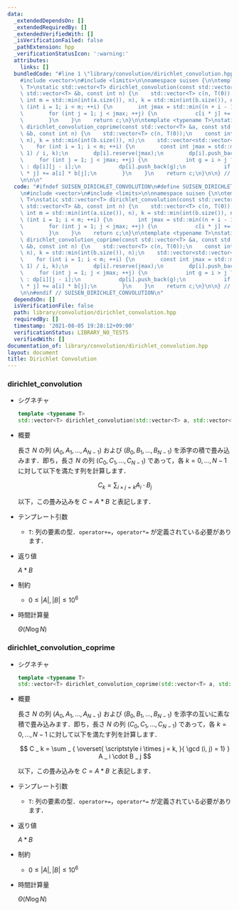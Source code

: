```yaml
---
data:
  _extendedDependsOn: []
  _extendedRequiredBy: []
  _extendedVerifiedWith: []
  _isVerificationFailed: false
  _pathExtension: hpp
  _verificationStatusIcon: ':warning:'
  attributes:
    links: []
  bundledCode: "#line 1 \"library/convolution/dirichlet_convolution.hpp\"\n\n\n\n\
    #include <vector>\n#include <limits>\n\nnamespace suisen {\n\ntemplate <typename\
    \ T>\nstatic std::vector<T> dirichlet_convolution(const std::vector<T> &a, const\
    \ std::vector<T> &b, const int n) {\n    std::vector<T> c(n, T(0));\n    const\
    \ int m = std::min(int(a.size()), n), k = std::min(int(b.size()), n);\n    for\
    \ (int i = 1; i < m; ++i) {\n        int jmax = std::min((n + i - 1) / i, k);\n\
    \        for (int j = 1; j < jmax; ++j) {\n            c[i * j] += a[i] * b[j];\n\
    \        }\n    }\n    return c;\n}\n\ntemplate <typename T>\nstatic std::vector<T>\
    \ dirichlet_convolution_coprime(const std::vector<T> &a, const std::vector<T>\
    \ &b, const int n) {\n    std::vector<T> c(n, T(0));\n    const int m = std::min(int(a.size()),\
    \ n), k = std::min(int(b.size()), n);\n    std::vector<std::vector<int>> dp(m);\n\
    \    for (int i = 1; i < m; ++i) {\n        const int jmax = std::min((n + i -\
    \ 1) / i, k);\n        dp[i].reserve(jmax);\n        dp[i].push_back(i);\n   \
    \     for (int j = 1; j < jmax; ++j) {\n            int g = i > j ? dp[i - j][j]\
    \ : dp[i][j - i];\n            dp[i].push_back(g);\n            if (g == 1) c[i\
    \ * j] += a[i] * b[j];\n        }\n    }\n    return c;\n}\n\n} // namespace suisen\n\
    \n\n\n"
  code: "#ifndef SUISEN_DIRICHLET_CONVOLUTION\n#define SUISEN_DIRICHLET_CONVOLUTION\n\
    \n#include <vector>\n#include <limits>\n\nnamespace suisen {\n\ntemplate <typename\
    \ T>\nstatic std::vector<T> dirichlet_convolution(const std::vector<T> &a, const\
    \ std::vector<T> &b, const int n) {\n    std::vector<T> c(n, T(0));\n    const\
    \ int m = std::min(int(a.size()), n), k = std::min(int(b.size()), n);\n    for\
    \ (int i = 1; i < m; ++i) {\n        int jmax = std::min((n + i - 1) / i, k);\n\
    \        for (int j = 1; j < jmax; ++j) {\n            c[i * j] += a[i] * b[j];\n\
    \        }\n    }\n    return c;\n}\n\ntemplate <typename T>\nstatic std::vector<T>\
    \ dirichlet_convolution_coprime(const std::vector<T> &a, const std::vector<T>\
    \ &b, const int n) {\n    std::vector<T> c(n, T(0));\n    const int m = std::min(int(a.size()),\
    \ n), k = std::min(int(b.size()), n);\n    std::vector<std::vector<int>> dp(m);\n\
    \    for (int i = 1; i < m; ++i) {\n        const int jmax = std::min((n + i -\
    \ 1) / i, k);\n        dp[i].reserve(jmax);\n        dp[i].push_back(i);\n   \
    \     for (int j = 1; j < jmax; ++j) {\n            int g = i > j ? dp[i - j][j]\
    \ : dp[i][j - i];\n            dp[i].push_back(g);\n            if (g == 1) c[i\
    \ * j] += a[i] * b[j];\n        }\n    }\n    return c;\n}\n\n} // namespace suisen\n\
    \n\n#endif // SUISEN_DIRICHLET_CONVOLUTION\n"
  dependsOn: []
  isVerificationFile: false
  path: library/convolution/dirichlet_convolution.hpp
  requiredBy: []
  timestamp: '2021-08-05 19:28:12+09:00'
  verificationStatus: LIBRARY_NO_TESTS
  verifiedWith: []
documentation_of: library/convolution/dirichlet_convolution.hpp
layout: document
title: Dirichlet Convolution
---
```


### dirichlet_convolution

- シグネチャ

  ```cpp
  template <typename T>
  std::vector<T> dirichlet_convolution(std::vector<T> a, std::vector<T> b)
  ```

- 概要

  長さ $N$ の列 $(A_0,A_1,\ldots,A_{N-1})$ および $(B_0,B_1,\ldots,B_{N-1})$ を添字の積で畳み込みます．即ち，長さ $N$ の列 $(C_0,C_1,\ldots,C_{N-1})$ であって，各 $k=0,\ldots,N-1$ に対して以下を満たす列を計算します．

  $$ C _ k = \sum _ { i \times j = k } A _ i \cdot B _ j $$

  以下，この畳み込みを $C=A\ast B$ と表記します．

- テンプレート引数

  - `T`: 列の要素の型．`operator+=`，`operator*=` が定義されている必要があります．

- 返り値
  
  $A\ast B$

- 制約

  - $0 \leq \vert A \vert, \vert B \vert \leq 10 ^ 6$

- 時間計算量

  $\Theta(N\log N)$

### dirichlet_convolution_coprime

- シグネチャ

  ```cpp
  template <typename T>
  std::vector<T> dirichlet_convolution_coprime(std::vector<T> a, std::vector<T> b)
  ```

- 概要

  長さ $N$ の列 $(A_0,A_1,\ldots,A_{N-1})$ および $(B_0,B_1,\ldots,B_{N-1})$ を添字の互いに素な積で畳み込みます．即ち，長さ $N$ の列 $(C_0,C_1,\ldots,C_{N-1})$ であって，各 $k=0,\ldots,N-1$ に対して以下を満たす列を計算します．

  $$ C _ k = \sum _ { \overset{ \scriptstyle i \times j = k, }{ \gcd (i, j) = 1} } A _ i \cdot B _ j $$

  以下，この畳み込みを $C=A\ast B$ と表記します．

- テンプレート引数

  - `T`: 列の要素の型．`operator+=`，`operator*=` が定義されている必要があります．

- 返り値
  
  $A\ast B$

- 制約

  - $0 \leq \vert A \vert, \vert B \vert \leq 10 ^ 6$

- 時間計算量

  $\Theta(N\log N)$